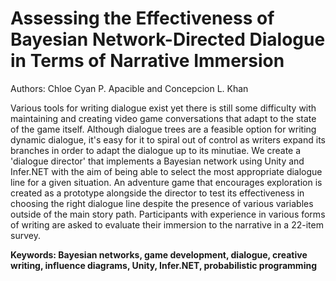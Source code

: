 # Assessing the Effectiveness of Bayesian Network-Directed Dialogue in Terms of Narrative Immersion
Authors: Chloe Cyan P. Apacible and Concepcion L. Khan

Various tools for writing dialogue exist yet there is still some difficulty with maintaining and creating video game conversations that adapt to the state of the game itself. Although dialogue trees are a feasible option for writing dynamic dialogue, it's easy for it to spiral out of control as writers expand its branches in order to adapt the dialogue up to its minutiae. We create a 'dialogue director' that implements a Bayesian network using Unity and Infer.NET with the aim of being able to select the most appropriate dialogue line for a given situation. An adventure game that encourages exploration is created as a prototype alongside the director to test its effectiveness in choosing the right dialogue line despite the presence of various variables outside of the main story path. Participants with experience in various forms of writing are asked to evaluate their immersion to the narrative in a 22-item survey.

**Keywords: Bayesian networks, game development, dialogue, creative writing, influence diagrams, Unity, Infer.NET, probabilistic programming**
